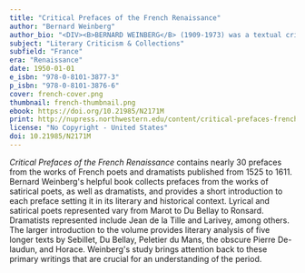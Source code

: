 ```yaml
---
title: "Critical Prefaces of the French Renaissance"
author: "Bernard Weinberg"
author_bio: "<DIV><B>BERNARD WEINBERG</B> (1909-1973) was a textual critic, literary critic, and historian of criticism who designated his field of study as &quot;Romance Philology.&quot; He was a passionate collector of books in Italian and French literature beginning with a notable array of Renaissance texts on literary criticism. He taught in the Department of Romance Languages and Literature the University of Chicago and later served as department chair.</DIV>"
subject: "Literary Criticism & Collections"
subfield: "France"
era: "Renaissance"
date: 1950-01-01
e_isbn: "978-0-8101-3877-3"
p_isbn: "978-0-8101-3876-6"
cover: french-cover.png
thumbnail: french-thumbnail.png
ebook: https://doi.org/10.21985/N2171M
print: http://nupress.northwestern.edu/content/critical-prefaces-french-renaissance
license: "No Copyright - United States"
doi: 10.21985/N2171M
---
```

_Critical Prefaces of the French Renaissance_ contains nearly 30 prefaces from the works of French poets and dramatists published from 1525 to 1611. Bernard Weinberg's helpful book collects prefaces from the works of satirical poets, as well as dramatists, and provides a short introduction to each preface setting it in its literary and historical context. Lyrical and satirical poets represented vary from Marot to Du Bellay to Ronsard. Dramatists represented include Jean de la Tille and Larivey, among others. The larger introduction to the volume provides literary analysis of five longer texts by Sebillet, Du Bellay, Peletier du Mans, the obscure Pierre De-laudun, and Horace. Weinberg's study brings attention back to these primary writings that are crucial for an understanding of the period.
